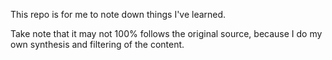 This repo is for me to note down things I've learned.

Take note that it may not 100% follows the original source, because I do my own synthesis and filtering of the content.
